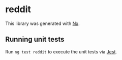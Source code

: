 # reddit

This library was generated with [Nx](https://nx.dev).

## Running unit tests

Run `ng test reddit` to execute the unit tests via [Jest](https://jestjs.io).

